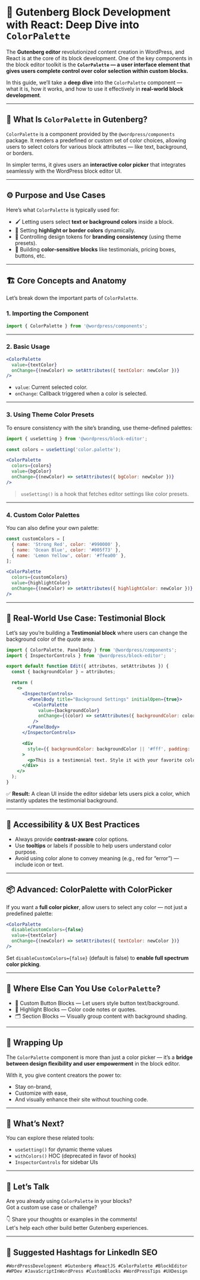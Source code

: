 # 🎨 Gutenberg Block Development with React: Deep Dive into `ColorPalette`

The **Gutenberg editor** revolutionized content creation in WordPress, and React is at the core of its block development. One of the key components in the block editor toolkit is the **`ColorPalette` — a user interface element that gives users complete control over color selection within custom blocks.**

In this guide, we’ll take a **deep dive** into the `ColorPalette` component — what it is, how it works, and how to use it effectively in **real-world block development**.

---

## 🧠 What Is `ColorPalette` in Gutenberg?

`ColorPalette` is a component provided by the `@wordpress/components` package. It renders a predefined or custom set of color choices, allowing users to select colors for various block attributes — like text, background, or borders.

In simpler terms, it gives users an **interactive color picker** that integrates seamlessly with the WordPress block editor UI.

---

## ⚙️ Purpose and Use Cases

Here’s what `ColorPalette` is typically used for:

- 🖌️ Letting users select **text or background colors** inside a block.
- 🎯 Setting **highlight or border colors** dynamically.
- 🧱 Controlling design tokens for **branding consistency** (using theme presets).
- 🎨 Building **color-sensitive blocks** like testimonials, pricing boxes, buttons, etc.

---

## 🏗️ Core Concepts and Anatomy

Let’s break down the important parts of `ColorPalette`.

### 1. **Importing the Component**

```jsx
import { ColorPalette } from '@wordpress/components';
```

---

### 2. **Basic Usage**

```jsx
<ColorPalette
  value={textColor}
  onChange={(newColor) => setAttributes({ textColor: newColor })}
/>
```

- `value`: Current selected color.
- `onChange`: Callback triggered when a color is selected.

---

### 3. **Using Theme Color Presets**

To ensure consistency with the site’s branding, use theme-defined palettes:

```jsx
import { useSetting } from '@wordpress/block-editor';

const colors = useSetting('color.palette');

<ColorPalette
  colors={colors}
  value={bgColor}
  onChange={(newColor) => setAttributes({ bgColor: newColor })}
/>
```

> `useSetting()` is a hook that fetches editor settings like color presets.

---

### 4. **Custom Color Palettes**

You can also define your own palette:

```jsx
const customColors = [
  { name: 'Strong Red', color: '#990000' },
  { name: 'Ocean Blue', color: '#005f73' },
  { name: 'Lemon Yellow', color: '#ffea00' },
];

<ColorPalette
  colors={customColors}
  value={highlightColor}
  onChange={(newColor) => setAttributes({ highlightColor: newColor })}
/>
```

---

## 💼 Real-World Use Case: Testimonial Block

Let’s say you’re building a **Testimonial block** where users can change the background color of the quote area.

```jsx
import { ColorPalette, PanelBody } from '@wordpress/components';
import { InspectorControls } from '@wordpress/block-editor';

export default function Edit({ attributes, setAttributes }) {
  const { backgroundColor } = attributes;

  return (
    <>
      <InspectorControls>
        <PanelBody title="Background Settings" initialOpen={true}>
          <ColorPalette
            value={backgroundColor}
            onChange={(color) => setAttributes({ backgroundColor: color })}
          />
        </PanelBody>
      </InspectorControls>

      <div
        style={{ backgroundColor: backgroundColor || '#fff', padding: '20px' }}
      >
        <p>This is a testimonial text. Style it with your favorite color!</p>
      </div>
    </>
  );
}
```

✅ **Result:** A clean UI inside the editor sidebar lets users pick a color, which instantly updates the testimonial background.

---

## 🔐 Accessibility & UX Best Practices

- Always provide **contrast-aware** color options.
- Use **tooltips** or labels if possible to help users understand color purpose.
- Avoid using color alone to convey meaning (e.g., red for “error”) — include icon or text.

---

## 📦 Advanced: ColorPalette with ColorPicker

If you want a **full color picker**, allow users to select any color — not just a predefined palette:

```jsx
<ColorPalette
  disableCustomColors={false}
  value={textColor}
  onChange={(newColor) => setAttributes({ textColor: newColor })}
/>
```

Set `disableCustomColors={false}` (default is false) to **enable full spectrum color picking**.

---

## 🧩 Where Else Can You Use `ColorPalette`?

- 🎨 Custom Button Blocks — Let users style button text/background.
- 📝 Highlight Blocks — Color code notes or quotes.
- 🗂️ Section Blocks — Visually group content with background shading.

---

## 🧠 Wrapping Up

The `ColorPalette` component is more than just a color picker — it’s a **bridge between design flexibility and user empowerment** in the block editor.

With it, you give content creators the power to:

- Stay on-brand,
- Customize with ease,
- And visually enhance their site without touching code.

---

## 🔁 What’s Next?

You can explore these related tools:

- `useSetting()` for dynamic theme values
- `withColors()` HOC (deprecated in favor of hooks)
- `InspectorControls` for sidebar UIs

---

## 💬 Let’s Talk

Are you already using `ColorPalette` in your blocks?  
Got a custom use case or challenge?  

👇 Share your thoughts or examples in the comments!  
Let's help each other build better Gutenberg experiences.

---

## 🔖 Suggested Hashtags for LinkedIn SEO

```
#WordPressDevelopment #Gutenberg #ReactJS #ColorPalette #BlockEditor #WPDev #JavaScriptInWordPress #CustomBlocks #WordPressTips #UXDesign
```